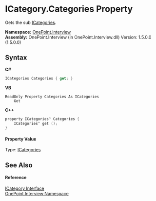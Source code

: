 # ICategory.Categories Property 
 

Gets the sub <a href="T_OnePoint_Interview_ICategories">ICategories</a>.

**Namespace:**&nbsp;<a href="N_OnePoint_Interview">OnePoint.Interview</a><br />**Assembly:**&nbsp;OnePoint.Interview (in OnePoint.Interview.dll) Version: 1.5.0.0 (1.5.0.0)

## Syntax

**C#**<br />
``` C#
ICategories Categories { get; }
```

**VB**<br />
``` VB
ReadOnly Property Categories As ICategories
	Get
```

**C++**<br />
``` C++
property ICategories^ Categories {
	ICategories^ get ();
}
```


#### Property Value
Type: <a href="T_OnePoint_Interview_ICategories">ICategories</a>

## See Also


#### Reference
<a href="T_OnePoint_Interview_ICategory">ICategory Interface</a><br /><a href="N_OnePoint_Interview">OnePoint.Interview Namespace</a><br />